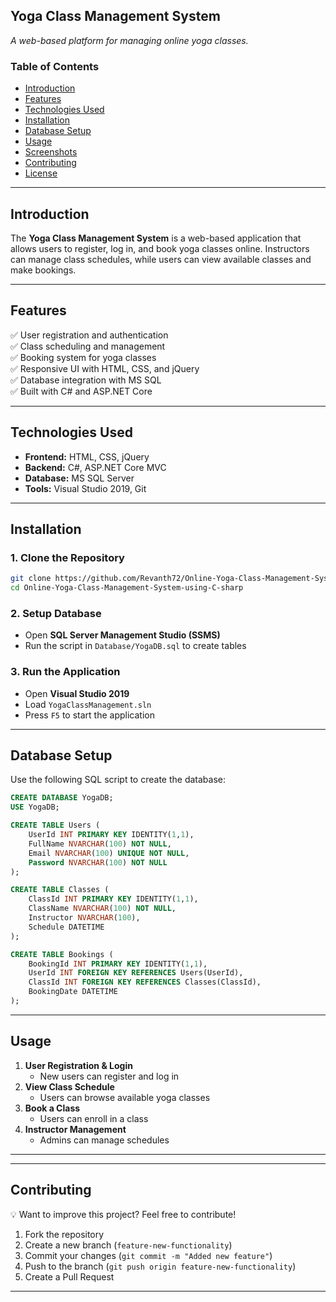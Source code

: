 ## **Yoga Class Management System**  
*A web-based platform for managing online yoga classes.*  

### **Table of Contents**  
- [Introduction](#introduction)  
- [Features](#features)  
- [Technologies Used](#technologies-used)  
- [Installation](#installation)  
- [Database Setup](#database-setup)  
- [Usage](#usage)  
- [Screenshots](#screenshots)  
- [Contributing](#contributing)  
- [License](#license)  

---

## **Introduction**  
The **Yoga Class Management System** is a web-based application that allows users to register, log in, and book yoga classes online. Instructors can manage class schedules, while users can view available classes and make bookings.

---

## **Features**  
✅ User registration and authentication  
✅ Class scheduling and management  
✅ Booking system for yoga classes  
✅ Responsive UI with HTML, CSS, and jQuery  
✅ Database integration with MS SQL  
✅ Built with C# and ASP.NET Core  

---

## **Technologies Used**  
- **Frontend:** HTML, CSS, jQuery  
- **Backend:** C#, ASP.NET Core MVC  
- **Database:** MS SQL Server  
- **Tools:** Visual Studio 2019, Git  

---

## **Installation**  

### **1. Clone the Repository**  
```bash
git clone https://github.com/Revanth72/Online-Yoga-Class-Management-System-using-C-sharp.git
cd Online-Yoga-Class-Management-System-using-C-sharp
```

### **2. Setup Database**  
- Open **SQL Server Management Studio (SSMS)**  
- Run the script in `Database/YogaDB.sql` to create tables  

### **3. Run the Application**  
- Open **Visual Studio 2019**  
- Load `YogaClassManagement.sln`  
- Press `F5` to start the application  

---

## **Database Setup**  
Use the following SQL script to create the database:  

```sql
CREATE DATABASE YogaDB;
USE YogaDB;

CREATE TABLE Users (
    UserId INT PRIMARY KEY IDENTITY(1,1),
    FullName NVARCHAR(100) NOT NULL,
    Email NVARCHAR(100) UNIQUE NOT NULL,
    Password NVARCHAR(100) NOT NULL
);

CREATE TABLE Classes (
    ClassId INT PRIMARY KEY IDENTITY(1,1),
    ClassName NVARCHAR(100) NOT NULL,
    Instructor NVARCHAR(100),
    Schedule DATETIME
);

CREATE TABLE Bookings (
    BookingId INT PRIMARY KEY IDENTITY(1,1),
    UserId INT FOREIGN KEY REFERENCES Users(UserId),
    ClassId INT FOREIGN KEY REFERENCES Classes(ClassId),
    BookingDate DATETIME
);
```

---

## **Usage**  
1. **User Registration & Login**  
   - New users can register and log in  
2. **View Class Schedule**  
   - Users can browse available yoga classes  
3. **Book a Class**  
   - Users can enroll in a class  
4. **Instructor Management**  
   - Admins can manage schedules  

---




---

## **Contributing**  
💡 Want to improve this project? Feel free to contribute!  
1. Fork the repository  
2. Create a new branch (`feature-new-functionality`)  
3. Commit your changes (`git commit -m "Added new feature"`)  
4. Push to the branch (`git push origin feature-new-functionality`)  
5. Create a Pull Request  

---



